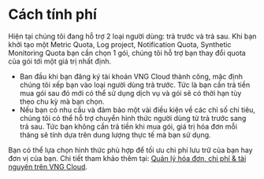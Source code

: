 # Cách tính phí

Hiện tại chúng tôi đang hỗ trợ 2 loại người dùng: trả trước và trả sau. Khi bạn khởi tạo một Metric Quota, Log project, Notification Quota, Synthetic Monitoring Quota bạn cần chọn 1 gói, chúng tôi hỗ trợ bạn thay đổi quota của gói tới một giá trị nhất định.&#x20;

* Ban đầu khi bạn đăng ký tài khoản VNG Cloud thành công, mặc định chúng tôi xếp bạn vào loại người dùng trả trước. Tức là bạn cần trả tiền mua gói sau đó mới có thể sử dụng dịch vụ và gói sẽ có thời hạn tùy theo chu kỳ mà bạn chọn.
* Nếu bạn có nhu cầu và đảm bảo một vài điều kiện về các chỉ số chi tiêu, chúng tôi có thể hỗ trợ chuyển hình thức người dùng từ trả trước sang trả sau. Tức bạn không cần trả tiền khi mua gói, giá trị hóa đơn mỗi tháng sẽ tính dựa trên dung lượng thực tế mà bạn sử dụng.&#x20;

Bạn có thể lựa chọn hình thức phù hợp để tối ưu chi phí lưu trữ của bạn hay đơn vị của bạn. Chi tiết tham khảo thêm tại: [Quản lý hóa đơn, chi phí & tài nguyên trên VNG Cloud](https://docs.vngcloud.vn/pages/viewpage.action?pageId=49650298).
